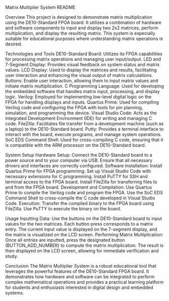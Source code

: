 Matrix Multiplier System README

Overview
This project is designed to demonstrate matrix multiplication using the DE10-Standard FPGA board. It utilizes a combination of hardware and software components to input and display two 2x2 matrices, perform multiplication, and display the resulting matrix. This system is especially suitable for educational purposes where understanding matrix operations is desired.

Technologies and Tools
DE10-Standard Board: Utilizes its FPGA capabilities for processing matrix operations and managing user input/output.
LED and 7-Segment Display: Provides visual feedback on system status and matrix values.
LCD Display: Used to display the matrices and results, facilitating user interaction and enhancing the visual output of matrix calculations.
Buttons: Enable user interaction, allowing them to input matrix values and initiate matrix multiplication.
C Programming Language: Used for developing the embedded software that handles matrix input, processing, and display logic.
Verilog: Employed for implementing low-level digital logic on the FPGA for handling displays and inputs.
Quartus Prime: Used for compiling Verilog code and configuring the FPGA with tools for pin planning, simulation, and programming the device.
Visual Studio Code: Acts as the Integrated Development Environment (IDE) for writing and managing C code.
FileZilla: Facilitates file transfer from a development machine (such as a laptop) to the DE10-Standard board.
Putty: Provides a terminal interface to interact with the board, execute programs, and manage system operations.
SoC EDS Command Shell: Used for cross-compiling C code, ensuring that it is compatible with the ARM processor on the DE10-Standard board.

System Setup
Hardware Setup:
Connect the DE10-Standard board to a power source and to your computer via USB.
Ensure that all necessary drivers and interfaces are correctly configured.
Software Installation:
Install Quartus Prime for FPGA programming.
Set up Visual Studio Code with necessary extensions for C programming.
Install PuTTY for SSH and terminal access to the FPGA board.
Install FileZilla for transferring files to and from the FPGA board.
Development and Compilation:
Use Quartus Prime to compile the Verilog code and program the FPGA.
Use the SoC EDS Command Shell to cross-compile the C code developed in Visual Studio Code.
Execution:
Transfer the compiled binary to the FPGA board using FileZilla.
Use PuTTY to execute the binary on the board.

Usage
Inputting Data:
Use the buttons on the DE10-Standard board to input values for the two matrices. Each button press corresponds to a matrix entry.
The current input value is displayed on the 7-segment display, and the matrix is visualized on the LCD screen.
Performing Matrix Multiplication:
Once all entries are inputted, press the designated button (BUTTON_ADD_NUMBER) to compute the matrix multiplication.
The result is then displayed on the LCD screen, allowing for immediate verification and study.


Conclusion
The Matrix Multiplier System is a robust educational tool that leverages the powerful features of the DE10-Standard FPGA board. It demonstrates how hardware and software can be integrated to perform complex mathematical operations and provides a practical learning platform for students and enthusiasts interested in digital design and embedded systems.
